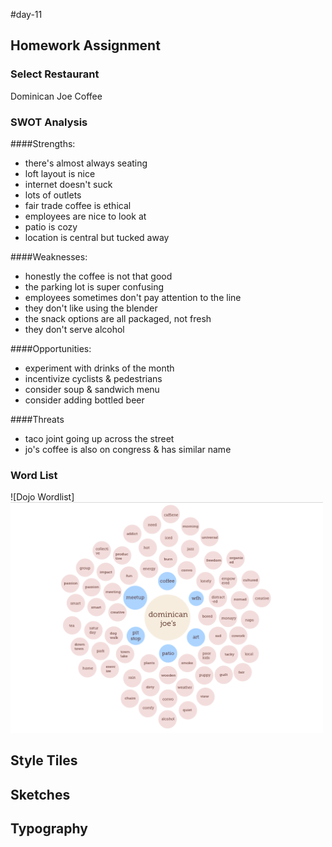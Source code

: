 #day-11

## Homework Assignment

### Select Restaurant
Dominican Joe Coffee

### SWOT Analysis
####Strengths:
- there's almost always seating
- loft layout is nice
- internet doesn't suck
- lots of outlets
- fair trade coffee is ethical
- employees are nice to look at
- patio is cozy
- location is central but tucked away

####Weaknesses: 
- honestly the coffee is not that good
- the parking lot is super confusing
- employees sometimes don't pay attention to the line
- they don't like using the blender
- the snack options are all packaged, not fresh
- they don't serve alcohol

####Opportunities:
- experiment with drinks of the month
- incentivize cyclists & pedestrians
- consider soup & sandwich menu
- consider adding bottled beer

####Threats
- taco joint going up across the street
- jo's coffee is also on congress & has similar name

### Word List

![Dojo Wordlist] <img src="https://github.com/amaliebarras/restaurant-redesign/blob/master/images/dojowordlist.png?raw=true" data-canonical-src="https://github.com/amaliebarras/restaurant-redesign/blob/master/images/dojowordlist.png?raw=true" width="500" />

## Style Tiles

## Sketches

## Typography